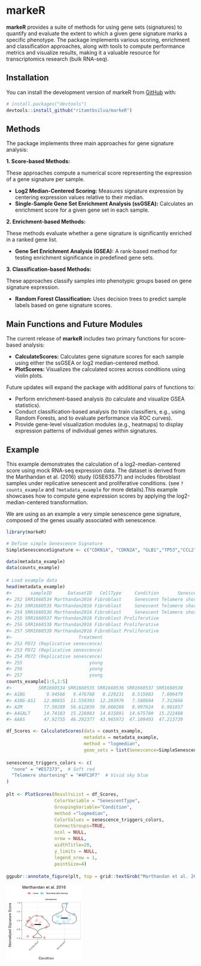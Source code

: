 
<!-- README.md is generated from README.Rmd. Please edit that file -->

# markeR

<!-- badges: start -->
<!-- badges: end -->

**markeR** provides a suite of methods for using gene sets (signatures)
to quantify and evaluate the extent to which a given gene signature
marks a specific phenotype. The package implements various scoring,
enrichment and classification approaches, along with tools to compute
performance metrics and visualize results, making it a valuable resource
for transcriptomics research (bulk RNA-seq).

## Installation

You can install the development version of markeR from
[GitHub](https://github.com/) with:

``` r
# install.packages("devtools")
devtools::install_github("ritamtbsilva/markeR")
```

## Methods

The package implements three main approaches for gene signature
analysis:

**1. Score-based Methods:**

These approaches compute a numerical score representing the expression
of a gene signature per sample.

-   **Log2 Median-Centered Scoring:** Measures signature expression by
    centering expression values relative to their median.
-   **Single-Sample Gene Set Enrichment Analysis (ssGSEA):** Calculates
    an enrichment score for a given gene set in each sample.

**2. Enrichment-based Methods:**

These methods evaluate whether a gene signature is significantly
enriched in a ranked gene list.

-   **Gene Set Enrichment Analysis (GSEA):** A rank-based method for
    testing enrichment significance in predefined gene sets.

**3. Classification-based Methods:**

These approaches classify samples into phenotypic groups based on gene
signature expression.

-   **Random Forest Classification:** Uses decision trees to predict
    sample labels based on gene signature scores.

## Main Functions and Future Modules

The current release of **markeR** includes two primary functions for
score-based analysis:

-   **CalculateScores:** Calculates gene signature scores for each
    sample using either the ssGSEA or log2 median-centered method.
-   **PlotScores:** Visualizes the calculated scores across conditions
    using violin plots.

Future updates will expand the package with additional pairs of
functions to:

-   Perform enrichment-based analysis (to calculate and visualize GSEA
    statistics).
-   Conduct classification-based analysis (to train classifiers, e.g.,
    using Random Forests, and to evaluate performance via ROC curves).
-   Provide gene-level visualization modules (e.g., heatmaps) to display
    expression patterns of individual genes within signatures.

## Example

This example demonstrates the calculation of a log2-median-centered
score using mock RNA-seq expression data. The dataset is derived from
the Marthandan et al. (2016) study (GSE63577) and includes fibroblast
samples under replicative senescent and proliferative conditions. (see
`?counts_example` and `?metadata_example` for more details).This example
showcases how to compute gene expression scores by applying the
log2-median-centered transformation.

We are using as an example a very simple senescence gene signature,
composed of the genes usually associated with senescence.

``` r
library(markeR)
```

``` r
# Define simple Senescence Signature
SimpleSenescenceSignature <- c("CDKN1A", "CDKN2A", "GLB1","TP53","CCL2")
```

``` r
data(metadata_example)
data(counts_example)

# Load example data
head(metadata_example)
#>       sampleID      DatasetID   CellType     Condition       SenescentType
#> 252 SRR1660534 Marthandan2016 Fibroblast     Senescent Telomere shortening
#> 253 SRR1660535 Marthandan2016 Fibroblast     Senescent Telomere shortening
#> 254 SRR1660536 Marthandan2016 Fibroblast     Senescent Telomere shortening
#> 255 SRR1660537 Marthandan2016 Fibroblast Proliferative                none
#> 256 SRR1660538 Marthandan2016 Fibroblast Proliferative                none
#> 257 SRR1660539 Marthandan2016 Fibroblast Proliferative                none
#>                         Treatment
#> 252 PD72 (Replicative senescence)
#> 253 PD72 (Replicative senescence)
#> 254 PD72 (Replicative senescence)
#> 255                         young
#> 256                         young
#> 257                         young
counts_example[1:5,1:5]
#>          SRR1660534 SRR1660535 SRR1660536 SRR1660537 SRR1660538
#> A1BG        9.94566   9.476768   8.229231   8.515083   7.806479
#> A1BG-AS1   12.08655  11.550303  12.283976   7.580694   7.312666
#> A2M        77.50289  56.612839  58.860268   8.997624   6.981857
#> A4GALT     14.74183  15.226083  14.815891  14.675780  15.222488
#> AAAS       47.92755  46.292377  43.965972  47.109493  47.213739
```

``` r
df_Scores <- CalculateScores(data = counts_example, 
                             metadata = metadata_example, 
                             method = "logmedian", 
                             gene_sets = list(Senescence=SimpleSenescenceSignature))

senescence_triggers_colors <- c(
  "none" = "#E57373",  # Soft red   
  "Telomere shortening" = "#4FC3F7"  # Vivid sky blue  
)
 
plt <- PlotScores(ResultsList = df_Scores, 
                  ColorVariable = "SenescentType", 
                  GroupingVariable="Condition",  
                  method ="logmedian", 
                  ColorValues = senescence_triggers_colors, 
                  ConnectGroups=TRUE, 
                  ncol = NULL, 
                  nrow = NULL, 
                  widthTitle=20, 
                  y_limits = NULL, 
                  legend_nrow = 1, 
                  pointSize=4)  

ggpubr::annotate_figure(plt, top = grid::textGrob("Marthandan et al. 2016", gp = grid::gpar(cex = 1.3, fontsize = 12)))
```

<img src="man/figures/README-exampleScore-1.png" width="40%" />

